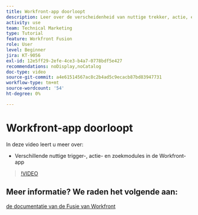 ```yaml
---
title: Workfront-app doorloopt
description: Leer over de verscheidenheid van nuttige trekker, actie, en onderzoeksmodules in Workfront app in  [!DNL Adobe Workfront Fusion].
activity: use
team: Technical Marketing
type: Tutorial
feature: Workfront Fusion
role: User
level: Beginner
jira: KT-9056
exl-id: 12e5ff29-2efe-4ce3-b4a7-0778bdf5e427
recommendations: noDisplay,noCatalog
doc-type: video
source-git-commit: a4e61514567ac8c2b4ad5c9ecacb87bd83947731
workflow-type: tm+mt
source-wordcount: '54'
ht-degree: 0%

---
```


# Workfront-app doorloopt

In deze video leert u meer over:

* Verschillende nuttige trigger-, actie- en zoekmodules in de Workfront-app

>[!VIDEO](https://video.tv.adobe.com/v/335297/?quality=12&learn=on)


## Meer informatie? We raden het volgende aan:

[ de documentatie van de Fusie van Workfront ](https://experienceleague.adobe.com/docs/workfront/using/adobe-workfront-fusion/workfront-fusion-2.html?lang=en)
